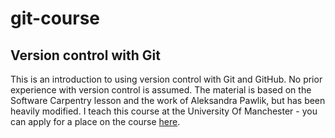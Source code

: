 # git-course
## Version control with Git

This is an introduction to using version control with Git and GitHub.
No prior experience with version control is assumed.
The material is based on the Software Carpentry lesson and the work of Aleksandra Pawlik, but has been heavily modified. 
I teach this course at the University Of Manchester - you can apply for a place on the course [here](http://app.manchester.ac.uk/rgit).

